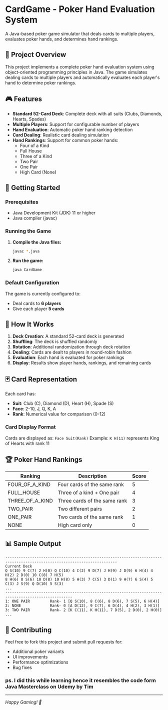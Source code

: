# CardGame - Poker Hand Evaluation System

A Java-based poker game simulator that deals cards to multiple players, evaluates poker hands, and determines hand rankings.

## 🎯 Project Overview

This project implements a complete poker hand evaluation system using object-oriented programming principles in Java. The game simulates dealing cards to multiple players and automatically evaluates each player's hand to determine poker rankings.

## 🎮 Features

- **Standard 52-Card Deck**: Complete deck with all suits (Clubs, Diamonds, Hearts, Spades)
- **Multiple Players**: Support for configurable number of players
- **Hand Evaluation**: Automatic poker hand ranking detection
- **Card Dealing**: Realistic card dealing simulation
- **Hand Rankings**: Support for common poker hands:
  - Four of a Kind
  - Full House
  - Three of a Kind
  - Two Pair
  - One Pair
  - High Card (None)

## 🚀 Getting Started

### Prerequisites

- Java Development Kit (JDK) 11 or higher
- Java compiler (javac)

### Running the Game

1. **Compile the Java files:**
   ```bash
   javac *.java
   ```

2. **Run the game:**
   ```bash
   java CardGame
   ```

### Default Configuration

The game is currently configured to:
- Deal cards to **6 players**
- Give each player **5 cards**

## 🎲 How It Works

1. **Deck Creation**: A standard 52-card deck is generated
2. **Shuffling**: The deck is shuffled randomly
3. **Rotation**: Additional randomization through deck rotation
4. **Dealing**: Cards are dealt to players in round-robin fashion
5. **Evaluation**: Each hand is evaluated for poker rankings
6. **Display**: Results show player hands, rankings, and remaining cards

## 🃏 Card Representation

Each card has:
- **Suit**: Club (C), Diamond (D), Heart (H), Spade (S)
- **Face**: 2-10, J, Q, K, A
- **Rank**: Numerical value for comparison (0-12)

### Card Display Format
Cards are displayed as: `Face Suit(Rank)`
Example: `K H(11)` represents King of Hearts with rank 11

## 🏆 Poker Hand Rankings

| Ranking | Description | Score |
|---------|-------------|-------|
| FOUR_OF_A_KIND | Four cards of the same rank | 5 |
| FULL_HOUSE | Three of a kind + One pair | 4 |
| THREE_OF_A_KIND | Three cards of the same rank | 3 |
| TWO_PAIR | Two different pairs | 2 |
| ONE_PAIR | Two cards of the same rank | 1 |
| NONE | High card only | 0 |

## 📊 Sample Output

```
------------------------------------------------------------------------------------------------------------------------
Current Deck
Q S(10) 9 C(7) 2 H(0) Q C(10) 4 C(2) 9 D(7) J H(9) J D(9) 6 H(4) 4 H(2) 2 D(0) 10 C(8) 7 H(5)
8 H(6) 8 S(6) 10 D(8) 10 H(8) 5 H(3) 7 C(5) 3 D(1) 9 H(7) 6 S(4) 5 C(3) J S(9) Q D(10) 5 S(3)
...
----------------------------------------------------------------------------------------------------
1: ONE PAIR         Rank- 1 [Q S(10), 8 C(6), 8 D(6), 7 S(5), 6 H(4)]
2: NONE             Rank- 0 [A D(12), 9 C(7), 6 D(4), 4 H(2), 3 H(1)]
3: TWO PAIR         Rank- 2 [K C(11), K H(11), 7 D(5), 2 D(0), 2 H(0)]
...
```

## 🤝 Contributing

Feel free to fork this project and submit pull requests for:
- Additional poker variants
- UI improvements
- Performance optimizations
- Bug fixes

### ps. I did this while learning hence it resembles the code form Java Masterclass on Udemy by Tim 

---

*Happy Gaming! 🎰*
